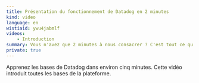 ```yaml
---
title: Présentation du fonctionnement de Datadog en 2 minutes
kind: video
language: en
wistiaid: ywu4jabmlf
videos:
    - Introduction
summary: Vous n'avez que 2 minutes à nous consacrer ? C'est tout ce qu'il vous faut pour comprendre le fonctionnement global de Datadog.
private: true
---
```


Apprenez les bases de Datadog dans environ cinq minutes. Cette vidéo introduit toutes les bases de la plateforme.

